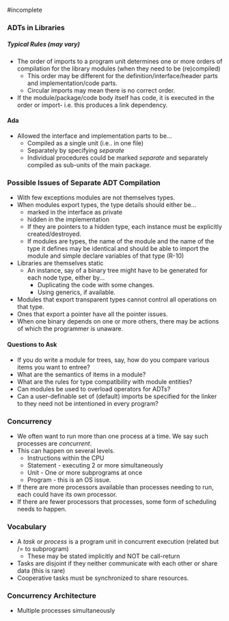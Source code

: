#incomplete 
### ADTs in Libraries
##### Typical Rules (may vary)
- The order of imports to a program unit determines one or more orders of compilation for the library modules (when they need to be (re)compiled)
	- This order may be different for the definition/interface/header parts and implementation/code parts.
	- Circular imports may mean there is no correct order.
- If the module/package/code body itself has code, it is executed in the order or import- i.e. this produces a link dependency.
#### Ada
- Allowed the interface and implementation parts to be...
	- Compiled as a single unit (i.e.. in one file)
	- Separately by specifying *separate*
	- Individual procedures could be marked *separate* and separately compiled as sub-units of the main package.
### Possible Issues of Separate ADT Compilation
- With few exceptions modules are not themselves types.
- When modules export types, the type details should either be...
	- marked in the interface as private
	- hidden in the implementation
	- If they are pointers to a hidden type, each instance must be explicitly created/destroyed.
	- If modules are types, the name of the module and the name of the type it defines may be identical and should be able to import the module and simple declare variables of that type (R-10)
- Libraries are themselves static
	- An instance, say of a binary tree might have to be generated for each node type, either by...
		- Duplicating the code with some changes.
		- Using generics, if available.
- Modules that export transparent types cannot control all operations on that type.
- Ones that export a pointer have all the pointer issues.
- When one binary depends on one or more others, there may be actions of which the programmer is unaware.
#### Questions to Ask
- If you do write a module for trees, say, how do you compare various items you want to entree?
- What are the semantics of items in a module?
- What are the rules for type compatibility with module entities?
- Can modules be used to overload operators for ADTs?
- Can a user-definable set of (default) imports be specified for the linker to they need not be intentioned in every program?
### Concurrency
- We often want to run more than one process at a time. We say such processes are *concurrent*.
- This can happen on several levels.
	- Instructions within the CPU
	- Statement - executing 2 or more simultaneously
	- Unit - One or more subprograms at once
	- Program - this is an OS issue.
- If there are more processors available than processes needing to run, each could have its own processor.
- If there are fewer processors that processes, some form of scheduling needs to happen.
### Vocabulary
- A *task* or *process* is a program unit in concurrent execution (related but /= to subprogram)
	- These may be stated implicitly and NOT be call-return
- Tasks are disjoint if they neither communicate with each other or share data (this is rare)
- Cooperative tasks must be synchronized to share resources.
### Concurrency Architecture
- Multiple processes simultaneously 